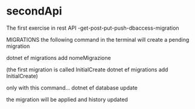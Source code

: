 # secondApi
The first exercise in rest API -get-post-put-push-dbaccess-migration


MIGRATIONS
the following command in the terminal will create a pending migration

dotnet ef migrations add nomeMigrazione 

(the first migration is called InitialCreate  dotnet ef migrations add InitialCreate)

only with this command...
dotnet ef database update 

the migration will be applied and history updated

